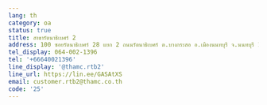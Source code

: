 ```yaml
---
lang: th
category: oa
status: true
title: สาขารัตนาธิเบศร์ 2
address: 100 ซอยรัตนาธิเบศร์ 28 แยก 2 ถนนรัตนาธิเบศร์ ต.บางกระสอ อ.เมืองนนทบุรี จ.นนทบุรี 11000
tel_display: 064-002-1396
tel: '+66640021396'
line_display: '@thamc.rtb2'
line_url: https://lin.ee/GASAtXS
email: customer.rtb2@thamc.co.th
code: '25'
---
```

